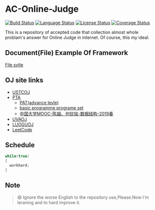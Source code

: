 # AC-Online-Judge
[![Build Status](https://travis-ci.com/Sunrisepeak/AC-Online-Judge.svg?branch=master)](https://travis-ci.com/Sunrisepeak/AC-Online-Judge)
[![Language Status](https://img.shields.io/badge/Language-C%2FC%2B%2B-orange.svg)](https://isocpp.org/)
[![License Status](https://img.shields.io/badge/License-Apache%202.0-yellowgreen.svg)](https://github.com/Sunrisepeak/AC-Online-Judge/blob/master/LICENSE)
[![Coverage Status](https://coveralls.io/repos/github/Sunrisepeak/AC-Online-Judge/badge.svg?branch=master)](https://coveralls.io/github/Sunrisepeak/AC-Online-Judge?branch=master)

This is a repository of accepted code that collection almost whole problam's answer for Online Judge in internet. Of course, this my ideal.

## Document(File) Example Of Framework
[File sytle](DocFramworkExample.md)

## OJ site links
+ [USTCOJ](https://oj.ustc.edu.cn/#/)
+ [PTA](https://pintia.cn/)
	+ [PAT(advance levle)](https://pintia.cn/problem-sets/994805342720868352/problems)
	+ [basic programme programe set](https://pintia.cn/problem-sets/14/problems)
	+ [中国大学MOOC-陈越、何钦铭-数据结构-2019春](https://github.com/Sunrisepeak/AC-Online-Judge/tree/master/PTA/)
+ [UVAOJ](https://uva.onlinejudge.org/)
+ [LUOGUOJ](https://www.luogu.org/)
+ [LeetCode](https://leetcode.com/)

## Schedule
```c++
while(true)
{
  workhard;
}
```

## Note
>:smile: Ignore the worse English to the repository use,Please.Now I'm leraning and to hard improve it.
